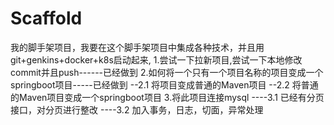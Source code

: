# Scaffold
我的脚手架项目，我要在这个脚手架项目中集成各种技术，并且用git+genkins+docker+k8s启动起来,
1.尝试一下拉新项目,尝试一下本地修改commit并且push------已经做到
2.如何将一个只有一个项目名称的项目变成一个springboot项目-----已经做到
--2.1  将项目变成普通的Maven项目
--2.2  将普通的Maven项目变成一个springboot项目
3.将此项目连接mysql
----3.1 已经有分页接口，对分页进行整改
----3.2 加入事务，日志，切面，异常处理
